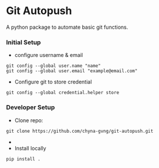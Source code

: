 # Git Autopush
A python package to automate basic git functions.

### Initial Setup
- configure username & email
````
git config --global user.name "name"
git config --global user.email "example@email.com"
````

- Configure git to store credential
````
git config --global credential.helper store
````

### Developer Setup
- Clone repo:
````
git clone https://github.com/chyna-gvng/git-autopush.git
````

- 
- Install locally
````
pip install .
````
